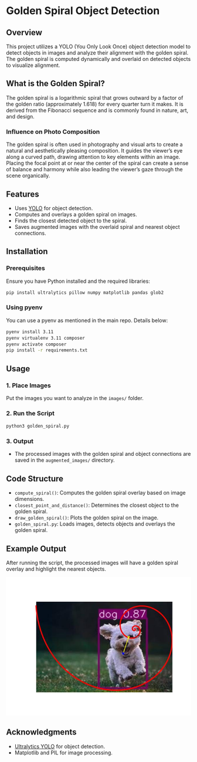 # Golden Spiral Object Detection

## Overview
This project utilizes a YOLO (You Only Look Once) object detection model to detect objects in images and analyze their alignment with the golden spiral. The golden spiral is computed dynamically and overlaid on detected objects to visualize alignment.

## What is the Golden Spiral?
The golden spiral is a logarithmic spiral that grows outward by a factor of the golden ratio (approximately 1.618) for every quarter turn it makes. It is derived from the Fibonacci sequence and is commonly found in nature, art, and design. 

### Influence on Photo Composition
The golden spiral is often used in photography and visual arts to create a natural and aesthetically pleasing composition. It guides the viewer’s eye along a curved path, drawing attention to key elements within an image. Placing the focal point at or near the center of the spiral can create a sense of balance and harmony while also leading the viewer’s gaze through the scene organically.

## Features
- Uses [YOLO](https://github.com/ultralytics/ultralytics) for object detection.
- Computes and overlays a golden spiral on images.
- Finds the closest detected object to the spiral.
- Saves augmented images with the overlaid spiral and nearest object connections.

## Installation

### Prerequisites
Ensure you have Python installed and the required libraries:
```sh
pip install ultralytics pillow numpy matplotlib pandas glob2
```

### Using pyenv
You can use a pyenv as mentioned in the main repo. Details below:
```sh
pyenv install 3.11
pyenv virtualenv 3.11 composer
pyenv activate composer
pip install -r requirements.txt
```

## Usage

### 1. Place Images
Put the images you want to analyze in the `images/` folder.

### 2. Run the Script
```sh
python3 golden_spiral.py 
```

### 3. Output
- The processed images with the golden spiral and object connections are saved in the `augmented_images/` directory.

## Code Structure
- `compute_spiral()`: Computes the golden spiral overlay based on image dimensions.
- `closest_point_and_distance()`: Determines the closest object to the golden spiral.
- `draw_golden_spiral()`: Plots the golden spiral on the image.
- `golden_spiral.py`: Loads images, detects objects and overlays the golden spiral.

## Example Output
After running the script, the processed images will have a golden spiral overlay and highlight the nearest objects.

![Example Output](golden-spiral/augmented_images/dog1-bounded.jpeg)


## Acknowledgments
- [Ultralytics YOLO](https://github.com/ultralytics/ultralytics) for object detection.
- Matplotlib and PIL for image processing.

